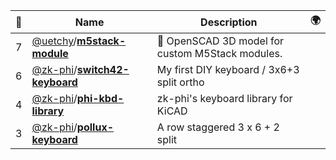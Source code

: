 |:star2: | Name | Description | 🌍|
|---|---|---|---|
|7|[@uetchy](https://github.com/uetchy)/[**m5stack-module**](https://github.com/uetchy/m5stack-module)|🔩 OpenSCAD 3D model for custom M5Stack modules.||
|6|[@zk-phi](https://github.com/zk-phi)/[**switch42-keyboard**](https://github.com/zk-phi/switch42-keyboard)|My first DIY keyboard / 3x6+3 split ortho||
|4|[@zk-phi](https://github.com/zk-phi)/[**phi-kbd-library**](https://github.com/zk-phi/phi-kbd-library)|zk-phi's keyboard library for KiCAD||
|3|[@zk-phi](https://github.com/zk-phi)/[**pollux-keyboard**](https://github.com/zk-phi/pollux-keyboard)|A row staggered 3 x 6 + 2 split||


